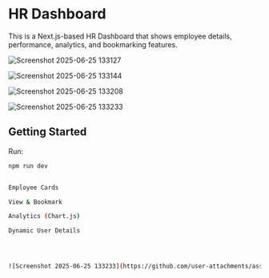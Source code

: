 # HR Dashboard

This is a Next.js-based HR Dashboard that shows employee details, performance, analytics, and bookmarking features.

![Screenshot 2025-06-25 133127](https://github.com/user-attachments/assets/094c773c-5eec-40eb-83dc-f76666dc5a4c)

![Screenshot 2025-06-25 133144](https://github.com/user-attachments/assets/90345ac3-dca0-4a3d-bc9f-5eca17e6a424)

![Screenshot 2025-06-25 133208](https://github.com/user-attachments/assets/fa0dfd0f-b5bf-4eae-8661-064fa5a17c4b)

![Screenshot 2025-06-25 133233](https://github.com/user-attachments/assets/5a382cc9-bf83-41b4-9027-00d978ee0215)

## Getting Started

Run:
```bash
npm run dev


Employee Cards

View & Bookmark

Analytics (Chart.js)

Dynamic User Details




![Screenshot 2025-06-25 133233](https://github.com/user-attachments/assets/93442446-e97c-440c-8622-2ce858d0d080)
